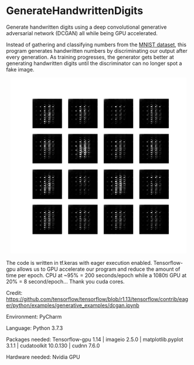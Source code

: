 # GenerateHandwrittenDigits
Generate handwritten digits using a deep convolutional generative adversarial network (DCGAN) all while being GPU accelerated.

Instead of gathering and classifying numbers from the [MNIST dataset](http://yann.lecun.com/exdb/mnist/), this program generates
handwritten numbers by discriminating our output after every generation. As training progresses, the generator gets better at generating
handwritten digits until the discriminator can no longer spot a fake image.
<p align="center"> 
<img src="dcgan.gif">
</p>
The code is written in tf.keras with eager execution enabled. Tensorflow-gpu allows us to GPU accelerate our program and reduce the
amount of time per epoch. CPU at ~95% = 200 seconds/epoch while a 1080ti GPU at 20% = 8 second/epoch... Thank you cuda cores.

Credit: https://github.com/tensorflow/tensorflow/blob/r1.13/tensorflow/contrib/eager/python/examples/generative_examples/dcgan.ipynb

Environment: PyCharm

Language: Python 3.7.3

Packages needed: Tensorflow-gpu 1.14 | imageio 2.5.0 | matplotlib.pyplot 3.1.1 | cudatoolkit 10.0.130 | cudnn 7.6.0

Hardware needed: Nvidia GPU
